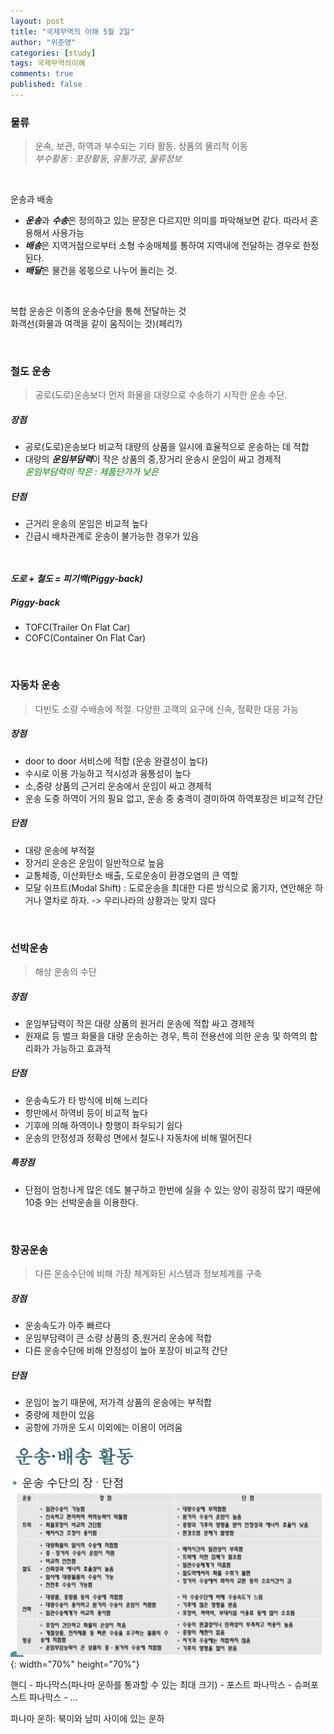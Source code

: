 ```yaml
---
layout: post
title: "국제무역의 이해 5월 2일"
author: "위준영"
categories: [study]
tags: 국제무역의이해
comments: true
published: false
---
```


### 물류
> 운속, 보관, 하역과 부수되는 기타 활동. 상품의 물리적 이동<br>
<span style="font-style: italic">부수활동 : 포장활동, 유통가공, 물류정보</span>

<br>

운송과 배송
- ***운송***과 ***수송***은 정의하고 있는 문장은 다르지만 의미를 파악해보면 같다. 따라서 혼용해서 사용가능
- ***배송***은 지역거점으로부터 소형 수송매체를 통하여 지역내에 전달하는 경우로 한정된다.
- ***배달***은 물건을 몫몫으로 나누어 돌리는 것.

<br>

복합 운송은 이종의 운송수단을 통해 전달하는 것<br>
화객선(화물과 여객을 같이 움직이는 것)(페리?)

<br>

### 철도 운송
> 공로(도로)운송보다 먼저 화물을 대량으로 수송하기 시작한 운송 수단.

##### 장점
- 공로(도로)운송보다 비교적 대량의 상품을 일시에 효율적으로 운송하는 데 적합
- 대량의 ***운임부담력***이 작은 상품의 중,장거리 운송시 운임이 싸고 경제적<br>
<span style="font-style: italic; color:green;">운임부담력이 작은 : 제품단가가 낮은 </span>

##### 단점
- 근거리 운송의 운임은 비교적 높다
- 긴급시 배차관계로 운송이 불가능한 경우가 있음

<br><br>
***도로 + 철도 = 피기백(Piggy-back)***

##### Piggy-back
- TOFC(Trailer On Flat Car)
- COFC(Container On Flat Car)

<br>

### 자동차 운송
> 다빈도 소량 수배송에 적절. 다양한 고객의 요구에 신속, 정확한 대응 가능

##### 장점
- door to door 서비스에 적합 (운송 완결성이 높다)
- 수시로 이용 가능하고 적시성과 융통성이 높다
- 소,중량 상품의 근거리 운송에서 운임이 싸고 경제적
- 운송 도중 하역이 거의 필요 없고, 운송 중 충격이 경미하여 하역포장은 비교적 간단

##### 단점
- 대량 운송에 부적절
- 장거리 운송은 운임이 일반적으로 높음
- 교통체증, 이산화탄소 배출, 도로운송이 환경오염의 큰 역할
- 모달 쉬프트(Modal Shift) : 도로운송을 최대한 다른 방식으로 옮기자, 연안해운 하거나 열차로 하자. -> 우리나라의 상황과는 맞지 않다

<br>

### 선박운송
> 해상 운송의 수단

##### 장점
- 운임부담력이 작은 대량 상품의 원거리 운송에 적합 싸고 경제적
- 원재료 등 벌크 화물을 대량 운송하는 경우, 특히 전용선에 의한 운송 및 하역의 합리화가 가능하고 효과적

##### 단점
- 운송속도가 타 방식에 비해 느리다
- 항만에서 하역비 등이 비교적 높다
- 기후에 의해 하역이나 항행이 좌우되기 쉽다
- 운송의 안정성과 정확성 면에서 철도나 자동차에 비해 떨어진다

##### 특장점
- 단점이 엄청나게 많은 데도 불구하고 한번에 실을 수 있는 양이 굉장히 많기 때문에 10중 9는 선박운송을 이용한다.

<br>

### 항공운송
> 다른 운송수단에 비해 가장 체계화된 시스템과 정보체계를 구축

##### 장점
- 운송속도가 아주 빠르다
- 운임부담력이 큰 소량 상품의 중,원거리 운송에 적합
- 다른 운송수단에 비해 안정성이 높아 포장이 비교적 간단

##### 단점
- 운임이 높기 때문에, 저가격 상품의 운송에는 부적합
- 중량에 제한이 있음
- 공항에 가까운 도시 이외에는 이용이 어려움

![운송, 배송 활동](/assets/img/international-trade-transmission-feature.png){: width="70%" height="70%"}

핸디 - 파나막스(파나마 운하를 통과할 수 있는 최대 크기) - 포스트 파나막스 - 슈퍼포스트 파나막스 - ...

파나마 운하: 북미와 남미 사이에 있는 운하
